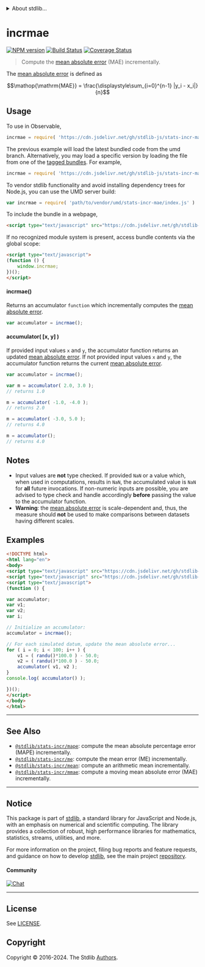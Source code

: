 <!--

@license Apache-2.0

Copyright (c) 2018 The Stdlib Authors.

Licensed under the Apache License, Version 2.0 (the "License");
you may not use this file except in compliance with the License.
You may obtain a copy of the License at

   http://www.apache.org/licenses/LICENSE-2.0

Unless required by applicable law or agreed to in writing, software
distributed under the License is distributed on an "AS IS" BASIS,
WITHOUT WARRANTIES OR CONDITIONS OF ANY KIND, either express or implied.
See the License for the specific language governing permissions and
limitations under the License.

-->


<details>
  <summary>
    About stdlib...
  </summary>
  <p>We believe in a future in which the web is a preferred environment for numerical computation. To help realize this future, we've built stdlib. stdlib is a standard library, with an emphasis on numerical and scientific computation, written in JavaScript (and C) for execution in browsers and in Node.js.</p>
  <p>The library is fully decomposable, being architected in such a way that you can swap out and mix and match APIs and functionality to cater to your exact preferences and use cases.</p>
  <p>When you use stdlib, you can be absolutely certain that you are using the most thorough, rigorous, well-written, studied, documented, tested, measured, and high-quality code out there.</p>
  <p>To join us in bringing numerical computing to the web, get started by checking us out on <a href="https://github.com/stdlib-js/stdlib">GitHub</a>, and please consider <a href="https://opencollective.com/stdlib">financially supporting stdlib</a>. We greatly appreciate your continued support!</p>
</details>

# incrmae

[![NPM version][npm-image]][npm-url] [![Build Status][test-image]][test-url] [![Coverage Status][coverage-image]][coverage-url] <!-- [![dependencies][dependencies-image]][dependencies-url] -->

> Compute the [mean absolute error][mean-absolute-error] (MAE) incrementally.

<section class="intro">

The [mean absolute error][mean-absolute-error] is defined as

<!-- <equation class="equation" label="eq:mean_absolute_error" align="center" raw="\operatorname{MAE}  = \frac{\displaystyle\sum_{i=0}^{n-1} |y_i - x_i|}{n}" alt="Equation for the mean absolute error."> -->

```math
\mathop{\mathrm{MAE}}  = \frac{\displaystyle\sum_{i=0}^{n-1} |y_i - x_i|}{n}
```

<!-- <div class="equation" align="center" data-raw-text="\operatorname{MAE}  = \frac{\displaystyle\sum_{i=0}^{n-1} |y_i - x_i|}{n}" data-equation="eq:mean_absolute_error">
    <img src="https://cdn.jsdelivr.net/gh/stdlib-js/stdlib@49d8cabda84033d55d7b8069f19ee3dd8b8d1496/lib/node_modules/@stdlib/stats/incr/mae/docs/img/equation_mean_absolute_error.svg" alt="Equation for the mean absolute error.">
    <br>
</div> -->

<!-- </equation> -->

</section>

<!-- /.intro -->



<section class="usage">

## Usage

To use in Observable,

```javascript
incrmae = require( 'https://cdn.jsdelivr.net/gh/stdlib-js/stats-incr-mae@umd/browser.js' )
```
The previous example will load the latest bundled code from the umd branch. Alternatively, you may load a specific version by loading the file from one of the [tagged bundles](https://github.com/stdlib-js/stats-incr-mae/tags). For example,

```javascript
incrmae = require( 'https://cdn.jsdelivr.net/gh/stdlib-js/stats-incr-mae@v0.2.1-umd/browser.js' )
```

To vendor stdlib functionality and avoid installing dependency trees for Node.js, you can use the UMD server build:

```javascript
var incrmae = require( 'path/to/vendor/umd/stats-incr-mae/index.js' )
```

To include the bundle in a webpage,

```html
<script type="text/javascript" src="https://cdn.jsdelivr.net/gh/stdlib-js/stats-incr-mae@umd/browser.js"></script>
```

If no recognized module system is present, access bundle contents via the global scope:

```html
<script type="text/javascript">
(function () {
    window.incrmae;
})();
</script>
```

#### incrmae()

Returns an accumulator `function` which incrementally computes the [mean absolute error][mean-absolute-error].

```javascript
var accumulator = incrmae();
```

#### accumulator( \[x, y] )

If provided input values `x` and `y`, the accumulator function returns an updated [mean absolute error][mean-absolute-error]. If not provided input values `x` and `y`, the accumulator function returns the current [mean absolute error][mean-absolute-error].

```javascript
var accumulator = incrmae();

var m = accumulator( 2.0, 3.0 );
// returns 1.0

m = accumulator( -1.0, -4.0 );
// returns 2.0

m = accumulator( -3.0, 5.0 );
// returns 4.0

m = accumulator();
// returns 4.0
```

</section>

<!-- /.usage -->

<section class="notes">

## Notes

-   Input values are **not** type checked. If provided `NaN` or a value which, when used in computations, results in `NaN`, the accumulated value is `NaN` for **all** future invocations. If non-numeric inputs are possible, you are advised to type check and handle accordingly **before** passing the value to the accumulator function.
-   **Warning**: the [mean absolute error][mean-absolute-error] is scale-dependent and, thus, the measure should **not** be used to make comparisons between datasets having different scales.

</section>

<!-- /.notes -->

<section class="examples">

## Examples

<!-- eslint no-undef: "error" -->

```html
<!DOCTYPE html>
<html lang="en">
<body>
<script type="text/javascript" src="https://cdn.jsdelivr.net/gh/stdlib-js/random-base-randu@umd/browser.js"></script>
<script type="text/javascript" src="https://cdn.jsdelivr.net/gh/stdlib-js/stats-incr-mae@umd/browser.js"></script>
<script type="text/javascript">
(function () {

var accumulator;
var v1;
var v2;
var i;

// Initialize an accumulator:
accumulator = incrmae();

// For each simulated datum, update the mean absolute error...
for ( i = 0; i < 100; i++ ) {
    v1 = ( randu()*100.0 ) - 50.0;
    v2 = ( randu()*100.0 ) - 50.0;
    accumulator( v1, v2 );
}
console.log( accumulator() );

})();
</script>
</body>
</html>
```

</section>

<!-- /.examples -->

<!-- Section for related `stdlib` packages. Do not manually edit this section, as it is automatically populated. -->

<section class="related">

* * *

## See Also

-   <span class="package-name">[`@stdlib/stats-incr/mape`][@stdlib/stats/incr/mape]</span><span class="delimiter">: </span><span class="description">compute the mean absolute percentage error (MAPE) incrementally.</span>
-   <span class="package-name">[`@stdlib/stats-incr/me`][@stdlib/stats/incr/me]</span><span class="delimiter">: </span><span class="description">compute the mean error (ME) incrementally.</span>
-   <span class="package-name">[`@stdlib/stats-incr/mean`][@stdlib/stats/incr/mean]</span><span class="delimiter">: </span><span class="description">compute an arithmetic mean incrementally.</span>
-   <span class="package-name">[`@stdlib/stats-incr/mmae`][@stdlib/stats/incr/mmae]</span><span class="delimiter">: </span><span class="description">compute a moving mean absolute error (MAE) incrementally.</span>

</section>

<!-- /.related -->

<!-- Section for all links. Make sure to keep an empty line after the `section` element and another before the `/section` close. -->


<section class="main-repo" >

* * *

## Notice

This package is part of [stdlib][stdlib], a standard library for JavaScript and Node.js, with an emphasis on numerical and scientific computing. The library provides a collection of robust, high performance libraries for mathematics, statistics, streams, utilities, and more.

For more information on the project, filing bug reports and feature requests, and guidance on how to develop [stdlib][stdlib], see the main project [repository][stdlib].

#### Community

[![Chat][chat-image]][chat-url]

---

## License

See [LICENSE][stdlib-license].


## Copyright

Copyright &copy; 2016-2024. The Stdlib [Authors][stdlib-authors].

</section>

<!-- /.stdlib -->

<!-- Section for all links. Make sure to keep an empty line after the `section` element and another before the `/section` close. -->

<section class="links">

[npm-image]: http://img.shields.io/npm/v/@stdlib/stats-incr-mae.svg
[npm-url]: https://npmjs.org/package/@stdlib/stats-incr-mae

[test-image]: https://github.com/stdlib-js/stats-incr-mae/actions/workflows/test.yml/badge.svg?branch=v0.2.1
[test-url]: https://github.com/stdlib-js/stats-incr-mae/actions/workflows/test.yml?query=branch:v0.2.1

[coverage-image]: https://img.shields.io/codecov/c/github/stdlib-js/stats-incr-mae/main.svg
[coverage-url]: https://codecov.io/github/stdlib-js/stats-incr-mae?branch=main

<!--

[dependencies-image]: https://img.shields.io/david/stdlib-js/stats-incr-mae.svg
[dependencies-url]: https://david-dm.org/stdlib-js/stats-incr-mae/main

-->

[chat-image]: https://img.shields.io/gitter/room/stdlib-js/stdlib.svg
[chat-url]: https://app.gitter.im/#/room/#stdlib-js_stdlib:gitter.im

[stdlib]: https://github.com/stdlib-js/stdlib

[stdlib-authors]: https://github.com/stdlib-js/stdlib/graphs/contributors

[umd]: https://github.com/umdjs/umd
[es-module]: https://developer.mozilla.org/en-US/docs/Web/JavaScript/Guide/Modules

[deno-url]: https://github.com/stdlib-js/stats-incr-mae/tree/deno
[deno-readme]: https://github.com/stdlib-js/stats-incr-mae/blob/deno/README.md
[umd-url]: https://github.com/stdlib-js/stats-incr-mae/tree/umd
[umd-readme]: https://github.com/stdlib-js/stats-incr-mae/blob/umd/README.md
[esm-url]: https://github.com/stdlib-js/stats-incr-mae/tree/esm
[esm-readme]: https://github.com/stdlib-js/stats-incr-mae/blob/esm/README.md
[branches-url]: https://github.com/stdlib-js/stats-incr-mae/blob/main/branches.md

[stdlib-license]: https://raw.githubusercontent.com/stdlib-js/stats-incr-mae/main/LICENSE

[mean-absolute-error]: https://en.wikipedia.org/wiki/Mean_absolute_error

<!-- <related-links> -->

[@stdlib/stats/incr/mape]: https://github.com/stdlib-js/stats-incr-mape/tree/umd

[@stdlib/stats/incr/me]: https://github.com/stdlib-js/stats-incr-me/tree/umd

[@stdlib/stats/incr/mean]: https://github.com/stdlib-js/stats-incr-mean/tree/umd

[@stdlib/stats/incr/mmae]: https://github.com/stdlib-js/stats-incr-mmae/tree/umd

<!-- </related-links> -->

</section>

<!-- /.links -->
